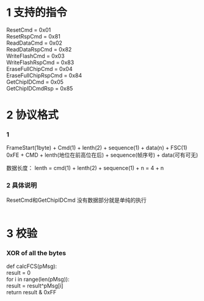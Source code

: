 #  1 **支持的指令** <br>
ResetCmd = 0x01 <br>
ResetRspCmd = 0x81 <br>
ReadDataCmd = 0x02 <br>
ReadDataRspCmd = 0x82 <br>
WriteFlashCmd = 0x03 <br>
WriteFlashRspCmd = 0x83 <br>
EraseFullChipCmd = 0x04 <br>
EraseFullChipRspCmd = 0x84 <br>
GetChipIDCmd = 0x05 <br>
GetChipIDCmdRsp = 0x85 <br>
#  2 **协议格式**  <br>
### 1 <br>
FrameStart(1byte) + Cmd(1)  +  lenth(2) + sequence(1) + data(n) + FSC(1)  <br>
0xFE + CMD + lenth(地位在前高位在后) + sequence(帧序号)  + data(可有可无)  <br>

数据长度： lenth = cmd(1) + lenth(2) +  sequence(1) + n = 4 + n  <br>

### 2  具体说明 <br>
 ResetCmd和GetChipIDCmd 没有数据部分就是单纯的执行 <br>
  <br>
  
# 3 **校验**
### XOR of all the bytes   <br>
def calcFCS(pMsg):   <br>
	result = 0  <br>
	for i in range(len(pMsg)):  <br>
		result = result^pMsg[i]  <br>
	return result & 0xFF  <br>

